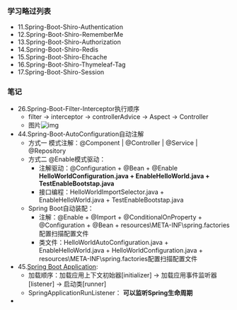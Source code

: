 ### 学习略过列表
- 11.Spring-Boot-Shiro-Authentication
- 12.Spring-Boot-Shiro-RememberMe
- 13.Spring-Boot-Shiro-Authorization
- 14.Spring-Boot-Shiro-Redis
- 15.Spring-Boot-Shiro-Ehcache
- 16.Spring-Boot-Shiro-Thymeleaf-Tag
- 17.Spring-Boot-Shiro-Session

### 笔记
- 26.Spring-Boot-Filter-Interceptor执行顺序
    - filter -> interceptor -> controllerAdvice -> Aspect -> Controller
    - 图片![img](https://mrbird.cc/img/32361-20180530095349427-444141538.png)
- 44.Spring-Boot-AutoConfiguration自动注解
    - 方式一 模式注解：@Component | @Controller | @Service | @Repository
    - 方式二 @Enable模式驱动：
        - 注解驱动：@Configuration + @Bean + @Enable **HelloWorldConfiguration.java + EnableHelloWorld.java + TestEnableBootstap.java**
        - 接口编程：HelloWorldImportSelector.java + EnableHelloWorld.java + TestEnableBootstap.java
    - Spring Boot自动装配：
        - 注解：@Enable + @Import + @ConditionalOnProperty + @Configuration + @Bean + resources\META-INF\spring.factories配置扫描配置文件
        - 类文件：HelloWorldAutoConfiguration.java + EnableHelloWorld.java + HelloWorldConfiguration.java + resources\META-INF\spring.factories配置扫描配置文件
- 45.[Spring Boot Application](https://mrbird.cc/deepin-springboot-application.html):
    - 加载顺序：加载应用上下文初始器[initializer] -> 加载应用事件监听器[listener] -> 启动类[runner]
    - SpringApplicationRunListener： **可以监听Spring生命周期**
- 
     